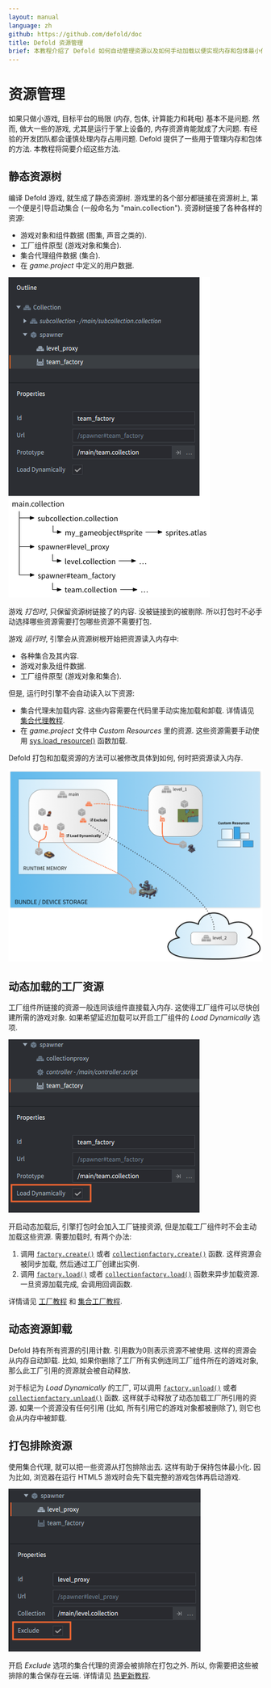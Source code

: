 ```yaml
---
layout: manual
language: zh
github: https://github.com/defold/doc
title: Defold 资源管理
brief: 本教程介绍了 Defold 如何自动管理资源以及如何手动加载以便实现内存和包体最小化.
---
```


# 资源管理

如果只做小游戏, 目标平台的局限 (内存, 包体, 计算能力和耗电) 基本不是问题. 然而, 做大一些的游戏, 尤其是运行于掌上设备的, 内存资源肯能就成了大问题. 有经验的开发团队都会谨慎处理内存占用问题. Defold 提供了一些用于管理内存和包体的方法. 本教程将简要介绍这些方法.

## 静态资源树

编译 Defold 游戏, 就生成了静态资源树. 游戏里的各个部分都链接在资源树上, 第一个便是引导启动集合 (一般命名为 "main.collection"). 资源树链接了各种各样的资源:

- 游戏对象和组件数据 (图集, 声音之类的).
- 工厂组件原型 (游戏对象和集合).
- 集合代理组件数据 (集合).
- 在 *game.project* 中定义的用户数据.

![Resource tree](/manuals/images/resource/resource_tree.png)

游戏 *打包时*, 只保留资源树链接了的内容. 没被链接到的被剔除. 所以打包时不必手动选择哪些资源需要打包哪些资源不需要打包.

游戏 *运行时*, 引擎会从资源树根开始把资源读入内存中:

- 各种集合及其内容.
- 游戏对象及组件数据.
- 工厂组件原型 (游戏对象和集合).

但是, 运行时引擎不会自动读入以下资源:

- 集合代理未加载内容. 这些内容需要在代码里手动实施加载和卸载. 详情请见 [集合代理教程](/zh/manuals/collection-proxy).
- 在 *game.project* 文件中 *Custom Resources* 里的资源. 这些资源需要手动使用 [sys.load_resource()](/ref/sys/#sys.load_resource) 函数加载.

Defold 打包和加载资源的方法可以被修改具体到如何, 何时把资源读入内存.

![Resource loading](/manuals/images/resource/loading.png)

## 动态加载的工厂资源

工厂组件所链接的资源一般连同该组件直接载入内存. 这使得工厂组件可以尽快创建所需的游戏对象. 如果希望延迟加载可以开启工厂组件的 *Load Dynamically* 选项.

![Load dynamically](/manuals/images/resource/load_dynamically.png)

开启动态加载后, 引擎打包时会加入工厂链接资源, 但是加载工厂组件时不会主动加载这些资源. 需要加载时, 有两个办法:

1. 调用 [`factory.create()`](/ref/factory/#factory.create) 或者 [`collectionfactory.create()`](/ref/collectionfactory/#collectionfactory.create) 函数. 这样资源会被同步加载, 然后通过工厂创建出实例.
2. 调用 [`factory.load()`](/ref/factory/#factory.load) 或者 [`collectionfactory.load()`](/ref/collectionfactory/#collectionfactory.load) 函数来异步加载资源. 一旦资源加载完成, 会调用回调函数.

详情请见 [工厂教程](/zh/manuals/factory) 和 [集合工厂教程](/zh/manuals/collection-factory).

## 动态资源卸载

Defold 持有所有资源的引用计数. 引用数为0则表示资源不被使用. 这样的资源会从内存自动卸载. 比如, 如果你删除了工厂所有实例连同工厂组件所在的游戏对象, 那么此工厂引用的资源就会被自动释放.

对于标记为 *Load Dynamically* 的工厂, 可以调用 [`factory.unload()`](/ref/factory/#factory.unload) 或者 [`collectionfactory.unload()`](/ref/collectionfactory/#collectionfactory.unload) 函数. 这样就手动释放了动态加载工厂所引用的资源. 如果一个资源没有任何引用 (比如, 所有引用它的游戏对象都被删除了), 则它也会从内存中被卸载.

## 打包排除资源

使用集合代理, 就可以把一些资源从打包排除出去. 这样有助于保持包体最小化. 因为比如, 浏览器在运行 HTML5 游戏时会先下载完整的游戏包体再启动游戏.

![Exclude](/manuals/images/resource/exclude.png)

开启 *Exclude* 选项的集合代理的资源会被排除在打包之外. 所以, 你需要把这些被排除的集合保存在云端. 详情请见 [热更新教程](/zh/manuals/live-update/).
